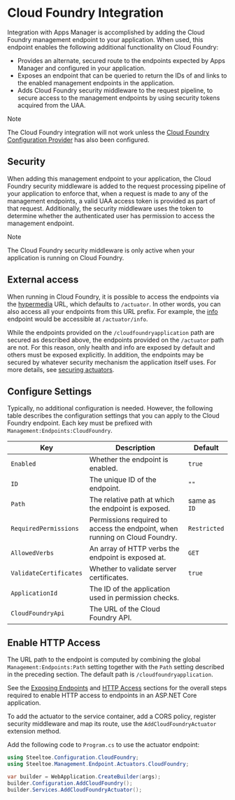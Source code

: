 # Cloud Foundry Integration

Integration with Apps Manager is accomplished by adding the Cloud Foundry management endpoint to your application. When used, this endpoint enables the following additional functionality on Cloud Foundry:

* Provides an alternate, secured route to the endpoints expected by Apps Manager and configured in your application.
* Exposes an endpoint that can be queried to return the IDs of and links to the enabled management endpoints in the application.
* Adds Cloud Foundry security middleware to the request pipeline, to secure access to the management endpoints by using security tokens acquired from the UAA.

> [!NOTE]
> The Cloud Foundry integration will not work unless the [Cloud Foundry Configuration Provider](../configuration/cloud-foundry-provider.md) has also been configured.

## Security

When adding this management endpoint to your application, the Cloud Foundry security middleware is added to the request processing pipeline of your application to enforce that, when a request is made to any of the management endpoints, a valid UAA access token is provided as part of that request. Additionally, the security middleware uses the token to determine whether the authenticated user has permission to access the management endpoint.

> [!NOTE]
> The Cloud Foundry security middleware is only active when your application is running on Cloud Foundry.

## External access

When running in Cloud Foundry, it is possible to access the endpoints via the [hypermedia](./hypermedia.md) URL, which defaults to `/actuator`. In other words, you can also access all your endpoints from this URL prefix. For example, the [info](./info.md) endpoint would be accessible at `/actuator/info`.

While the endpoints provided on the `/cloudfoundryapplication` path are secured as described above, the endpoints provided on the `/actuator` path are not. For this reason, only health and info are exposed by default and others must be exposed explicitly. In addition, the endpoints may be secured by whatever security mechanism the application itself uses. For more details, see [securing actuators](./using-endpoints.md#securing-endpoints).

## Configure Settings

Typically, no additional configuration is needed. However, the following table describes the configuration settings that you can apply to the Cloud Foundry endpoint.
Each key must be prefixed with `Management:Endpoints:CloudFoundry`.

| Key | Description | Default |
| --- | --- | --- |
| `Enabled` | Whether the endpoint is enabled. | `true` |
| `ID` | The unique ID of the endpoint. | `""` |
| `Path` | The relative path at which the endpoint is exposed. | same as `ID` |
| `RequiredPermissions` | Permissions required to access the endpoint, when running on Cloud Foundry. | `Restricted` |
| `AllowedVerbs` | An array of HTTP verbs the endpoint is exposed at. | `GET` |
| `ValidateCertificates` | Whether to validate server certificates. | `true` |
| `ApplicationId` | The ID of the application used in permission checks. | |
| `CloudFoundryApi` | The URL of the Cloud Foundry API. | |

## Enable HTTP Access

The URL path to the endpoint is computed by combining the global `Management:Endpoints:Path` setting together with the `Path` setting described in the preceding section.
The default path is `/cloudfoundryapplication`.

See the [Exposing Endpoints](./using-endpoints.md#exposing-endpoints) and [HTTP Access](./using-endpoints.md#http-access) sections for the overall steps required to enable HTTP access to endpoints in an ASP.NET Core application.

To add the actuator to the service container, add a CORS policy, register security middleware and map its route, use the `AddCloudFoundryActuator` extension method.

Add the following code to `Program.cs` to use the actuator endpoint:

```csharp
using Steeltoe.Configuration.CloudFoundry;
using Steeltoe.Management.Endpoint.Actuators.CloudFoundry;

var builder = WebApplication.CreateBuilder(args);
builder.Configuration.AddCloudFoundry();
builder.Services.AddCloudFoundryActuator();
```
